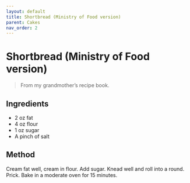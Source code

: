 ```yaml
---
layout: default
title: Shortbread (Ministry of Food version)
parent: Cakes
nav_order: 2
---
```


# Shortbread (Ministry of Food version)

> From my grandmother’s recipe book.

## Ingredients

* 2 oz fat
* 4 oz flour
* 1 oz sugar
* A pinch of salt

## Method 

Cream fat well, cream in flour. Add sugar. 
Knead well and roll into a round. Prick. 
Bake in a moderate oven for 15 minutes.
